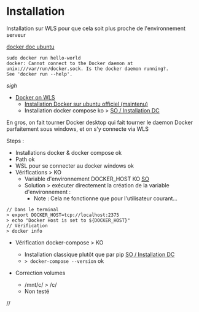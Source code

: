 # Installation

Installation sur WLS pour que cela soit plus proche de l'environnement serveur

[docker doc ubuntu](https://docs.docker.com/install/linux/docker-ce/ubuntu/)

```
sudo docker run hello-world
docker: Cannot connect to the Docker daemon at unix:///var/run/docker.sock. Is the docker daemon running?.
See 'docker run --help'.
```

*sigh*

- [Docker on WLS](https://nickjanetakis.com/blog/setting-up-docker-for-windows-and-wsl-to-work-flawlessly)
	- [Installation Docker sur ubuntu officiel (maintenu)](https://docs.docker.com/install/linux/docker-ce/ubuntu/)
	- Installation docker compose ko > [SO / Installation DC](https://stackoverflow.com/a/36689427/12026487)

En gros, on fait tourner Docker desktop qui fait tourner le daemon Docker parfaitement sous windows, et on s'y connecte via WLS

Steps :

- Installations docker & docker compose ok
- Path ok
- WSL pour se connecter au docker windows ok
- Vérifications > KO
	- Variable d'environnement DOCKER_HOST KO [SO](https://stackoverflow.com/questions/25225206/exporting-docker-host-in-bashrc-produces-a-different-result-to-the-same-command)
	- Solution > exécuter directement la création de la variable d'environnement :
		- Note : Cela ne fonctionne que pour l'utilisateur courant...
	
```
// Dans le terminal 
> export DOCKER_HOST=tcp://localhost:2375 
> echo "Docker Host is set to ${DOCKER_HOST}" 
// Vérification 
> docker info
```

- Vérification docker-compose > KO
	- Installation classique plutôt que par pip [SO / Installation DC](https://stackoverflow.com/a/36689427/12026487)
	- `> docker-compose --version` ok

- Correction volumes
	- /mnt/c/ > /c/
	- Non testé








































//